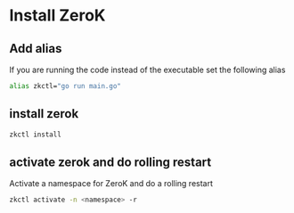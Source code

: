 # Install ZeroK

## Add alias

If you are running the code instead of the executable set the following alias

``` sh
alias zkctl="go run main.go"
```

## install zerok 

```sh
zkctl install 
```

## activate zerok and do rolling restart

Activate a namespace for ZeroK and do a rolling restart

```sh
zkctl activate -n <namespace> -r
```